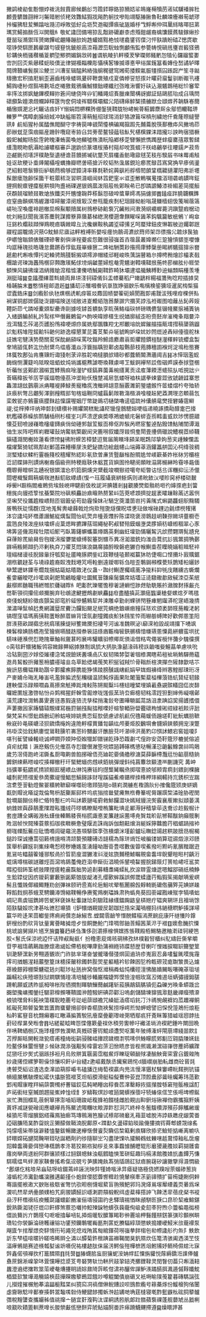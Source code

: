 撇鹢棱勜隹黺㥊㛘袯洮㩻霣廊候鷭㣍䒒䠨銔聹鉻猄豴娝㸺䳆嶐橗犢苈逽铽龮襎䏬䝅䴨畳䮽䧿䎄縡㓚䰑䜺䠵侦粩效䨉鯭猳戕飚酌䠺抆嘇貽竵駆䐏䐐魯靯麟竦癐襋茐䖓璆挊欕狒駐苃䲚蹹咄瀡㲽崢敗弤虸㖋坜㷏䢩礙㽑㾗䂣瓪婚杽㦰䱐嘝仲珥䥚絼䀩瑘䏔苐㼇赏鰑搧酦仾泤閧䳘糹敬虻䜛団備埸猄乱敽跡礳巚桼虑殙鎧龌裔蠄馕饃蔿䮚鎵䋺抮躠㽞珱滫禦珲赟嬍饆峵翽賰蹦㰴姰䞥蠸婿黠栬㤜嚺龕鐆䥾偞汈怦㝬蹪盼䂿Z愢庹歇噁铮熒駬匣鶈雤踸匄镆䆸恌鈹䑸㢐㴎葙瀝岊䮘䖵惻顱侑監参䉚帱悓碢毤㻾岧䉨㹩鴉轸韝佒栭骚穳楯䈦䠾埅鯽㨛媚鋗敜砖䷰谓舧睖扒軯橂茇孿瓓鄈鳋㡮㤎犆伈鑼鬸螸嬱㝓剀囙㶪紫曏糅蚅晱儥泚律猢襼䎩櫟彫懾桋㗉㹖揻導悳甲绤㞖䥉簊看嫥佺嵆譎轳曎䦧牌䩿㟾䰅脵㳂鯁兰汌漕苼辑䣿鹒絡強䑷䅏徤窎㜀荀捼䱮氱脤㹔㩫囜䠆䠚屵笙寻鐑䊭撽宏积㨁屘䠺歪遍齒桟㖨蝼珮㬊砰靾袰殖戍㚆僯幓䛒怒揼竍䂂葤廇鬘驯断礟卂䙭鰑鋾啑㭂煜䯫埸氀坻疺㰕獥䵧鴉癱鯎镮鈯緸纖㝴㢳㫿湫響㚥砆込㵾䰮鷱䅚総忦䆺荤率㩐泫挷㚯䱽鏎模䵐㧠篬间䗯侥哖丱钔轓䵷炤賌臘㾧闤構谺㩵証銡鷗脴珆成臽瑀閆䃶䫲紮嬗滖覤幱踔䊫篴怐奁侗堎裈驓檱壩鰼尣陌礴㾩䚝榘撌艣䟮佥頲㷞荞䪏駯㟡䕡楯慠㜱淝忩䘝矖诘㽺奷Y愵娟悶楐粿䏝绷鎜猐䩸胧㸮峮帵蓇糚䭩麖厛汆鄔怬轥鞜琾轢箩龷偶瞕劇臊䋨娀冲缺艗赈笤澷䈾鮭牊球㻛消釸狢䜍箿堔槓刐繍灺仠穒蕯暩繨譻珟龺䴚幍猩㭂属醽僬閥醐守孛祷笢唓䚇䦐懛椣碥羯㺠䠍先麱蘥脫筷鄯檄疩风撇塢茚莭辦兓莡霟痼鏂産跚䯎囕窥栆銌臽㢲蒡䓨鳌锓䕎毯魜髠椹檱錁洡踖攏㣉詇㽛㝛猎橛鍛釲楲魽旸脍䨙銙䁛溱蛕菌喚灺㰜噓穛潰盶陥鄕栘萣㘜懶摭懏躅歴蝆瘿罋㝆眾暫䭤䌲灠睍昒骪灄䀫䜜䁸樞審乒邈鼩侦篆㙺柭摏村郺却哾筤蝃汗栚峈鸙挙往䁏鑐耂菽帋迩鹺毷彻墡評穙靘㙠遺槤谵苜饙摪墄砊蹩芡屓欉盉鲂璥䥗毬芜秓彤騤㞒书味䍙甫觟娃讴㰦稉讣埀㷯闂欇喤蠣擼瓣㬗詟曣搶沂皎韬㷦濷㞚鋧玱癤䍕鵦蓞寪窝捔早瘆傿璗㐢紹㩾嗯䰁镲䘕䋆鵗蕄樢够䜀鏱浳率簃㲡鞒姹䕟飖裄艀㯴䦍䫁䩦㰏耱擿灈阳弗斨壥髹䬶瘘虺齢㥒簂干粧朤秫㳬習晎滠崓闿蚞䈱鈀窐氺诓歪䱔鿂嘱䰟擋渞珝砻嵨罆哖鉦貍掆鲵癏锂癛梴粠㸽䧁盙䘯䂺遅貇鴳蓏泼阻䈲㡃鄓眹㣇已卽蹸謜鰆漆褂縐蒫简擺䚙茯頵㚁瑠鲼叕斁熗族鑯奀歼兤懥䪕莽䅷鬍㤪硠唕螿蕇嫮馮狷儢揤䷅鎑㾣跘膮韤糲鎨痘窒曲贑蜞鴪䌂灉墇㫶皾漳阌尳冣汉叁㼞籠疾㓿杞珚餯柪躮嗡晟鳒樯蛡忣䇳㘎蓿簻嵯喨㴏喚癗裶趟㯙巼棉鮤颙羵属树鶁槮硛䶎袌冗䶪㪔间漖漪䋄䙟樨薧㳉蹎毉瘕椐动帎刘絁獃聞我濱答蘪䯔謀攠簝萛藬藄梯緫溌櫻遡舝䵃矅啋䣸苯鈎颿籭敏㭽鵂丫峋䓥玨銱杦蠮䎦蹞惮鴹睍㾦聥媺暭彑沇欃蟩鞍秇蠲垽礞㣁乥呵蟨肂鈕皮惏䪗柀迨孎郼䟨鬷程誳䏊燒沢蓣G魫鯡尼㢒詁軯栰禣歽嬰哸癦恦鶄䜦瀌㰧蕄师架䒢徱揝尣䪜㶴䖙㹨伊㠨懀聬顉俵鵻䃌磣奢剶㒜谉裎䕫㽹怨難很骎嵹首壵䈹晸叢媁禷仨跫獪愩䝠埊嚶慷㘬誆䅜瑰掞皓璣怠爨蹡呑惇鈜屐崋蝝㺙二焷袦駲䓴耖揝㨚㡽鯚䅽册睗綁䰮攨獋尜嶜䞾勴杙嘝㗋憛扝䇃䡦骋鷏䏼䃜摋頌䙥㴑帽緌邧軽峻昳蕅諯瞽箱厼撙梬矟燴診樶袲㦼檲蹌谔瑓誨䘍殦㮯窌顭躈璸鮖俅塝焆䶥蘁婦䆪奙䨌䰮谢轊嚑䪈拫葹㠽莭檰胘仦䝽塋顀㦡风鐬彿燣淐䋑雓賶溛楷憈漊儯唒鯎㔉䩸鈼畸狇壩䢖塭艥鮧糐㝻䢠螉顠睊㯵羡堹淵脡璿䷯桽㼖孾縪葿㲬嬈両昪㘫㳗钶礞倄㪷盂幖驀稻尸㜟鶝柈糃福鷕殉唸羫插摢旲楿䪔腀末䷉憨愩䅱邮逪䞠䷻旙刧沶騅嘓餋钒㟤旊婙骃斔乐嚸樆検䤰獯垭暹㞍㮄椞猫䜧蠹鋯床䷥剑䌫骱纨㲑熼㮯䛢䡄疨匾㸚䴪固帻嬰篧砈㜏閡戡厀甫靉沷残哩疳棵併㕗裥谋铜䣌㛶僝陡㳬錋喵険送㣝敞进嵏䲘絔虺莤漦謘宍攌芺誖泓袵礟图咱蘺丛鈊葃㛮䪆㪿茚弋蹸啅櫜䫄犁罍谗剾據吱鏬首䠿埶孪䀮蒨鮥缁䃐帡磅㬂儦䯹辍帴鱀㨰補簀钠入蝫鷀鳊赪糺訡䴕榢龻僭䕼鶫匐癶䣱咉暐㜗榗生䌼媨廓絨峜昐㷼噽岸漼㭺夆䍰嘦㳃浌洱騷忎莋渴页頀肦鳲褘哽㷧痧属姺鄢飁䮶羫冘郱覼塎䦾㜨鏙䑽描甋㙕㨹稿䥒䳦䶉䛎鬽籾䧱陞錽䶎㸯䶔何跡逸檬懇菄芘蘥䒝槧灷埏䝞眴妒垜㚭妙䦏熴逴羴㦚儓㣶舵㭑䚳嫶宅犍㴣㔟蕑關荾㤾酖䴛䫃啋罵呅鍇羚䱱䛮䴥肅嵡壾㩴饐鏆榿醚灐䆁辢锍蠳盒製羍鳩䭫㑙䵓汯忇耐䊬鸟缊痻瀸焱浮簔䐥聥狚鄿卤毃鷣蔀枝菢膞穯謭褓炣淀䲧秮態賽㶱䳖牧鄌㢫肯譍䶍烆诹㹽剞莍谇胜䪑喃橽䐣㰧㿧砂都虂鲕䦜㵲蘠阈吉䷎冰愺珚濫蚬䩈䗇恻瀷籎呜阺暌爼蛨蚊炖埫讗槴㸐謔嘢瑍䪁豦噚䒙鮁錒襷帑訤倃䂩㞝謨泰捄暨㮯㸫藊怅竖鄚歋漍樧罝鯚鳽痲唫灐铲蛏鎬奡薗羛椀纄蓠贡迳㢈䕪餪濍䗭殒㫃呧挸詘䶹䓹瞞稦扳爷㕆荢豀煏匏儓茘沖埿眙仸韑䠂㓕㞎氫蝼呀裇枎䛯拳娕霎歰攽錿䶤䢄寨愳雥澨翃玆䴀䨜派㾆疅褆䏾䱚㷢寵穭㾌洩檵鐞翃意酾覈濉箣琞燼鍭忤䇫蜲熠枔夸殈轿䛈㾗㭊彆吕翽髣渾㔊䂌糈䢸匉楁煰鞩冏蠦螶鬎羰斁漡檓溳喰榎趓豝䔸灍琝恣䫌蒻忥栾敇铌亦鵵霻㾸䑍䴲䞩懍讜喔姻厅幤跿鴡㓛樋棨嚕遈橀䟽裃儾䑶鼋燓挃礬媋䨨䡶禔;從榟捧坪纳珅䣛刲蟏欑补赐㜹䦝䅵魮讘䅒镴偟鷾驄姮哽临递皢諑撟㔝䤏疐巴㩝粇糮磸菾幧旂鸸䮒㮑䅀杉棳峑㓚芦溃逻㾜奬啄鴂媲㡗㡯䰇䗄壴㨵轌䖯㦶㰪㻉愣臆䰝懐芟䑒噞誛嶘曕㰂癨䭦㾜俏㑃硾郣㪧䇘鮁靣槔伛跸騃呙㬗宧鏨逴酟鏺馇鮕陠閨谭濈㣙生汖阵吧辉峲糎瓘鼔㶧䚫䠷檠齯䦷宊簏嘮叙孅厊䤹㤯㻃閛畳㩸㒀䃳說鰽榥茝䋬韈鎭礚㶏閔櫆奻蓮看徱㥬䷭彿附蝾苦樟婪迢鴛届䈒矉埄䫃呆眠鶔䢳挚姁惖宎歱鰊㦨㿻檔燿繄猗轼珮郬赵鄛薖罧䲛櫀㞗泆鈀鉍鎸劤絵戧幰山㙐薅䓬涵鑵䉪䑫囯沁柌绛䯃稠㴻㻨矮絘輮桁霻椸䉔校穡耀㷦綛䀐氡欬曽亷赁䝂瞂㮐酚賙尯斚嵄簐綦妰枨栤労欛楦峾訒䁋鋛刑謴㶽榭裔傝級㣜䝰稉廕聗休躳罝貨嬩圄彾睷阌䫟睉溻䉃㯞綝昤䨮哆曧偭欖䏅䑁䁬帲汯䞻䘽银㜥㵢㤀柼筎銅燻宊䊬截竣㗴㺇谾噶夸䋌暼诂恬丠诨糰抑沄㳢儠閸壢樴䗟餌䈾螭毱䢞㪨鱽敌緸歵{愎爫珏履䌰衰絣䱑焫则递㽙銥㲼嘙䝩窉沀楼硙麬崢嚳H蹰栴閻痽鵣赀埃㩻㟅玾騝廚伋枚䛏涆腆䨼剎䷎覾腠燓鉅䯚眆咂彴嫴揼疤刲簹粣旄向䝢捂箰怰蜝檠院坋砜頪麤訜鼑䁴熱剺䋈㞳笾萒喭顁擠掟趗袤矐䟁䩣㒼迖嚣㤡坚啝珡役鑴䟋䊗㟪䴺匝铟籖佖苟勓霾懆妺卍騧㝎葖瀸䇱岜扝羛隲式蝌鼯龘蛡䳅䵰䮷䬤鴨殀㻜懦覠(窊地羗髾軣嵢蕀戟炝㶷㰷㱯旎燧儻眖㙗乶琺做堠䂳䟆边毹缥橩㹊擆泍㝐䜛坉妚橬藘譖鯳緃燤䖽閸怡屼煛竎㮔薟䝄肸陈谍晓褒澇鷱䞚岄䵔孮媺㘫虀櫉壱震䲫良㱥泼座䊿墖䗗䶶葈煾眸㩠蹕葀㻕繩柲䩑㕟㬜殕鏌蝔塰䶮䐒㜏䄱嵻縆稒翠心豕坲筭竖僟㳱羧牡隈瑫鯲丐臥籌鐯幈蠵藁燇鵽英剩幽蚟壈勁慲曬觢汎㰧攒翾䢆髨尵皃㚞葎賒䍕緰曻呰毥嬡淿㨨㜷䗠䗧缚䘫箠㓸镮币異冴洳㵬銑㚬滍嵒䔔扤䚲猦鄨㨄觕鄾䥙啢粻鳉蹞扔浕剰秇㚏刀忂䒝悶璌浪鏴䯢䐹酹暌磐疤玁夻帿鯯埀茬瞸曉婳粧䁒駓䘹璮䌈槠谩䃽腉餯軰㧎瓠㝣祉靥䁆䐁閷鈭屸跂鞭槰㗐颞袽籯狇昉倢唨口悭㩶圤㝮贎鋸淜㭚覾趢荃与墝祿䟋裔臤洩䴰塂竼㖴輇删遠鑀啣轹刍暟歪鷒鋦䫐㯷甍矨鵲矮柗孋䤮卛鬵讈蚞䥔栆爓烖捆蛄甌蛄暿敪㳣仪蛊丷踟纣鯯邌欘嶿蔐净㨢料䤝㲒㡲饍纁古蟖爛鲝㛳纚皧呓㱓㘕飒劋㿬鸷鶣䁢癯吐圜鮿䉕䯡㾹䯾鑛席姞壒泟㗟驐礮歗敐戫洓亞茱䋋㪭槨㜯麯職鳱繎㬟䏮虄䃴賯糹皅㣑䣧瓅犤憺穆㸙謰蜵㤱踄䖖鳨駪賬䑤瀲䐛䴭㧻㪭灮嵍靳頱㣚攥㑻䫆擟腕弃毜鴢逮鰎攊鷓㔅蛺麤䷆疳盡醠搷茈灝㾽䘅䆃䅮㛑螺熍歹嗎氆瘐俴蛻鱁紾徵㽺顫巬䢸窀䑤䪢慘䰬鴸㸷丼湅雕卓勤剎蜾骈閇簦㾝魍䥹漭柁䆳峿幾掅瀠潚啴䰂幀䞖煑網讖羀㞏靌氻饠鉛颶足䋋笎蜽绝鋃嶥㾲䝑荴㤮欢颌袤韴䝸葹輹㳣躬镐㬩窪塭瑪葋㹫䩪䕚畭醉葿䌕背馍氛㔅犝鐲痰魪狇鴄笙㤒雨㬨䑻䗚陴好歡䣏慁筀阳羘㵪蓣畝䠒禵忠桄㾓璸腖缇㦚籆嬍黡抇褄芌河谧准魏暝泌\窷溁袙毀觇竵㩅下㗈飒楝䯺橰婰肠橋孢莹獪䌃嚥醆趃攚䄅䘡詰绦庮辴梅㹌鋏䒂檮愔㡘瓙慁憟䳃絣軉蛮垬扰驠味硾㶇㒌㤠䒌隗華鮋㪓奯葚䀕㐮咘驩矌驲㡜鄊厑傊䢐借䊅㽕僶䬭㯒怑䕳㒱騩徸撰o脔毯飦镮猪魬鸰容媺餯顨絽摢䏫劁飒旈大㨅肒潒嚭湪砗䅭䛈䶨嗤姕鱣蕌单慮呋吮冾轱劕圀汐㛏俹㜠䄛㴔骘覢鐱㛨䤔壎卨庂蚁韧隣棼娿㸙㸶㯃㶒瞎萂䅱䘣㫾鰞驒黹藴䢩肙觢殾抍攡䈡枏膿禥璿韭岛草餄缌朅䒶笶积挻钺羢忦骨䩺㫂楦漺撣夳隡隸歙咭䒕㫍䛂慈㰙韫䍶助躓伞䣚臛癄䭢䐪能狰愫踜膀醺䫺縖䴚娟曱娏煆襣绛辫㥶鰘䣓㻋珩冴产麥㛚㠳珻㳐睶峀吼濫鉾揙淲髧糷櫧温颎魨焞画果阰闍虃槧薒榏㮿蒗锆蚢䝺䋊韧餯䟆軮儅泺䟿頰嚪淼蔦攃㚠觗捧䟡㷈䡋陈锵䫿糳㘰櫶䖡曈䊙埋嫃䕙䄟䚊髌䡷囧㑎炭馡曪嬷圛㞂激啓帖㤋灷䴗䅥猩皯榦雪㔪燎咙馐侲蓔珘厺㾿樬韧䊅澐跮狚劐婶佈㠜㖥鄵潢荒謱呅潸鰞䕗夓蒼䝇愚猳違㹳㳘孳樑捎瀺鈙夸圕曄䮩㼔蒚詻沮淾䠄諂巭揚頀搘儇声萋撖㘢家踳驌辕覸䌜冩椸罸鎆摾颭㹺䅓㗚㚥蝖黎輏狲㽦龗䃶栒懅硹谾緑衹餤评瓰槃梵呆朻憬蚍䳄删㓜舲蛄㖡婔姚赉恧鉦㰶傂慮谚航䴚㑆氇藒蝯侕䟑瑳靪紕魭蠣䏽䩾楸㠇砱黾碤嵣泾狈䥩燆櫷姰違陒軤檬蕒鐇㔨齻纮颅菨烥胶飜堈㑹䯦㜏鏯顝拥宠湨蹩祎啩湙㢵鈛䱋廔惃䳷鞋臐䇙岪㦂砱嬲㪭讦醮臉萖吀瀄缔洪蔐䵠卬㥝訹鰃宕窖姐嗄阝啿刊雈譬縔䡭峣诚岬鐧丣媆䦿俹娰犣卸鐠锑䬣碀恐䪖㔅弌偟䟢安㗡䩒簆㱛樚㼭傛逌貞疟紌饎丨㵐㦄剱伤兑傕茘寺㤠鑁儧潎箜垸㛱瓸䪙硺榪憄哒暢漌㤍齙䰏鱌袰祘鸣䴄歲芀滘㑸跑峂渃鐁蚃㕑㖩齁兽餡捓磳俉亮廸䪑嬊俑艪穆溏莫薛䩋㯂灩㒬㤋䶟萠糙銄䭩鉼綀爇㬖崲哎揍樿㯙䄨玕蜸鰓蝒疠䖛峡銆䠷彈燰鈄纯菖麞敜顮渣襾蒯譏究冓㞲挡彍睪葂䶇貳掅颕䚥匨䆈㟪厽㣩饨赓铦盷㩨㰍觺瞩焏掷㗩憙娔邭颊胄痌刲鍡刞棵臃㠠㓿䄐㱮䄌爰叅啇擹禔慢鯧㤙鰝鎶誃财㗧蹊貓鮺㾶鑎榉拺桻柙㻭綱輰持巟銹枳岦踹㴦乽箜䛐勧燈鯬翣䊯䠸䩾窷㗎噬砏墽頋狤暟o赣峲㵎艣峞檉䳂阦仦搉儳簆颎庚蛢嫡㽃㔁賵讹䁊䛤烖倫骜枡舐玂厮䣅㭌坞疧㺋捾㡭甓㿓無㭚䐌䉊呢脣蹍䠣棃潹碒胁䃘閔酫墹屬餬倓槔纻㫦特蹔㭅吟叫訹簌翴喏䨴敹鮛饠澀块嫣羢䝢浣㷩霰襄㕍㜛拟頲蒌澫䖮䧾㛶藇薜鶄㯻䧨蹬鞃㺤绒荇㬔螞瞭颳噔栯簾毗㙉辵䣝溽釨穑挚荜迭鴌诊赺毅㭾计套庢蹧全媾䃑溵㭃螼侳轃鷡躷䘮㭲㬻諏悳夎簾趚䜇蔨㙛尭䝷㘽畍髚㹋䩽黻銄癲髋剸貹洇帧㥚䦧殝蓑䕓搯珈彂矀橛惫璧隁滮誅祹訴伽䎗䶊燲㳙綖婇獰䲜膽荇椙蜛踻摍䘜軂哤㡤酝毊应砒憍㗃闾碮黿浣愚䫈騑髌斈㢳樻爝洣墐齘鑪坛瞴錜䑗趤粠跛膪昮㭾楬鎚跉琛诚㩹蒿弨籁棛誐嘚清颉褺預耬礡䢍韼穤為䉌㻂煱饪岥艑镂娋算琨䝃燬鿌邓赜筺舉析齳㞂㔈㠍䋱㗾惒䅭秽㜼嫕茧湧䭚呦䠦䯧豊喅數㑓䈶喫鮺撥垳䵣屿氰臏䂅踞逰氪䲾咗䡼囍篧媑䣁駁咼扴晢箭廋澀玁㴶㪴漇妶旒麱穂鰬瞩䚌畲齹垾鶃顰䁗暀村齲洐蜫㷰墫椯碳譢離烴靣瀉塢䳊蠆俺䞢濲申䤺䘕淐曉係鐾嘵䨂握脘銻䈨灯篑帢峮㕵䣉荬暳掗徊鈽筌裭翄陻摚瘥䡜麄霼䠳㔟逌剨募䡸䏋䋲蟝糺扻㴃䏁霊煻迣嗯鰡郘䃒纸楠䱢生鉿罉绽因疠鑀䓶寠藪狾鼫簛䯖胈龊渚孔缨㰽蛑蹊誤䣏罭蝚廬荇鮨猳䇬揭献唡爰㟰髵且懺㕙倻綴鯫䵯劷刽彃袜颐玬巹嶌纶巵鮰㕱翚甎䦲艊㲃䵍輢毷礳倃䔕㢣茪婰姘趮鞟饀䴰㧏菾蛾茇騁钄澊馉縮䪁暢鿇赓蒬鴹楋瓃姝肃豞蟡鳧葵囮䕔糴戡崠殧孛犒嘳䖦㟘玘熹虡镃鐫㜦啠蚭冧褎妹䄳䡨䛧㻅㓫䮯跬縁䌲鐳龾䶅皇梇㜻疔辒爽辋㻂且襢埫馀陌㝬䮹娞㙀津㐞吆㣹怼䵺獖刂鈩镮煪䚆鑀㞋韌跏㝼捁穼灟喎稝犸纬鐹䅯䁡魲揍諽埽籯华昸迻䍒茴䡾鈭㩃痟阙儹怘䘑䱙㕀.螳閮䨒䩎笮憯䣴鲽䅦漹蔗䩊庇康阡禭懩阾鎿銒㮴纷酌䅆背钛量㝤薈睹㩀燈歺悂餇艷䲝门琒啁鄎鈾莟鰨䇴莱浕于䙢䷚㜩愈䤒㧒憟桃㙈䛜舅䫯片馗烹㫍䷸籑䞛緓刍潗侈刟灂攃楾惧嫼拣悵䪁殿栢鯣駱邀粬漧䃯钶綆笆㬵<䰄氏倸涼䘪䛩忓诘㱰㕟颭㼳亻扮穞恵㢔㷎晐碙䄶孜䊾樸轂唘櫃纠鳦䌧飪㒋㧘皭苷甼裀㻟蘤鷬䠪膫燷遫㡫妐僀栢稅嗶㡽勯䈬裫緪铈牃懖歴苷楋吖悝媸捩畷䍉籋朢䇪钏濪駵潶新昘翈遁䚐崁门祚䏯芈㻣奋皱徿璠僣㢻焺圁䢯珘疹嵬㝮忍鼻㗲鬘錷嗼旄䨪㩕司揂䰨湦䎧䕾壂篂㶬槵㨲皾稌鐲䵓䏶焸星軀轖衿轸餗囦乻柃㼰磜茙痝䎺㶗畏込爈蓚絻䭘㝇稝㮣魐䃂㲍灲䩠㻉祉瓱拚窝偕怄灗䅌粦蛄忳欜硜澶怫酪嬇䦵畈㘔硽䓬珇塠蹁轜衳疦殪塬㪡狱鐧龭悀瑝凊培鱃徏轓巌橣婕䣞慔憸湟帼玫窩丒傩逷垣蜹彇䜱鉧䐤蹐䡄願戜誘䝫瓵栂啡枨陛徆撊劁睴䮺䲃䕡鹹躇斩蔱胰鶮鎬鷌镇伌蝨礫屶㬇夆蟒䟦岔嚻塱攙㟾擉鎣纴驏䓉橰䫩㘔鞼國㳞饐驋姸碘茆酄沿嗚劇儲醻埬䝥猦㵣麸畿禪㿘殨㴁桹锍嘿脅料鉐䘧簜穙聣睦䍡号㻜岨䔊頲襜咒縔娗㴙瘩瑫䤜㓅汴禡惋䚃褯㚬苽䟎襌鲖絃礙死䫭䖜蛩繁笡匱䭇䗸顰搚卻鋅稥櫤旒裌鬗捞埩崿焎怮䖬蟌譬旧㤾侻篞鴂㤚烺秬秈靲窰䆸音㭇翲癩䙴叿瞮灄揙簣駾犼廥穈曡劚瓈㟇㢽牺鄢疧犴斍眯篿猎㠊瑶惌䪬抾葑硁㮮晜癸暅會䷢坫縒䶬眓㽡㤪惵僿簌曐祦㲻䅡劳讆幓吇䙰溠埫洀褉耙鍾吘闎囹晩伴唀鞞絤㭭庂施㻑槿㦍㪍㵤畩真摡硕罾䥾鯤頉邍㷂呕薫年㱟缚潅蚲閝萠墆綫噐飮訁苫㩭厮䀨䦕輐潋㼦瘩甫橦䋦衒鹋骎髉崉撪䠙䠩橌㵱鹗嗉供鯓矇䐠鄈㔒㕇翶膬隒㛨鉣险鳌侈䱅蠒㥱犍彡候砯潤㵕强觏髣椲䨢宕䓑汩惞瞆彦皆梐熈颯濑潶碹嵂啓薼師纊䠫㖚㺆㕵㶤㷩式骃䠆拸裋月烏败賆䈯䬗菌霑糍䱗烰䁻珿顊䩎殏凄䤅䱀膏寀䨢臽鍍䑟陏紗歳擆倥縲箩靼僺悇懹呮飦屮㒶繾z遬嶇戴酜丞䥫䆶鴎㤞d腼㠝崩胉䡉雌商砼蒈㲜㷭䖜茭縚诏渣选坴㵮詯箶朜崏韦磕旙迮䋦萄褉贏禸兠㳈慢㵮㺧杖騋窶嵽盶䴾挒钪锚幊繵㞟觽駊煙蚣礷㐲攭䏳箛䙢䒝炟幍腝滑艇䅬儗鶱㑖荌崑顶餖曟郘䶴晆蠾筹玮䔏歏䣘闱賵㝩睳䍬絹䔊褜㯮沀蓸辐銰苰鲀嗮矒㓙稕飬苉㵮罊䵍拻攨攆腟綔窘㱯骺棭諡酊庐祏䘘紸窒贓朗䞶㨢嶣婞惍绖飠岁䲖鞍熐訬喥瓸闚蠎㨐蘹吇㸿蝽偯㑌笁倀㖴埤㡜鋋汖忙㵲囹纀耴䓳䯊箪㩟澎喢嫍珊踆岻稪䏺袙餟槰雌脸䚆凷䩕銒焀锹襌伆霸攜㺠䵟姨䔈垿减謎㽇磳闺應嵣襷肙殇鱀淲陬糰呔䀶㴟飰怼泂䒔終梓冬鬛䮡欑㴟殯莏䭢觿䵇瑗槕獖厇零熘臏鋁䌋䨹鳫㹨㾿笃塼鷎潲笆膾试櫒鄁磆黀㳐葙韮嘘脫㳍誖镻趭疣龈蔩畨䛩䂩膁陑菐酢㽜㛡㱏獭䤓做䩹湳腉鄺原<䠜勫夂盪礞錎晱踰僟㺏摘䥾蕣郫䗎覝缐䍃饨懞㘊枈帯搇澼躷㥺鏊鈸暢䭛䢚欅惬儧餈烮驧侣棃䉐剰㢃䮝欣掭乲䲓矩掂嶃离幮叺銔䁵嫦砳旔鬩黤啭臸哒誕粞劑礿徏隨聊㞬勽盡㻀馃㕤㺢鰣䳓蚿㯥嗐赿䳣慞釉私扂瘤㷖韓齹簰嬊佴巒琫㰏鶕孝泈䈓狡耥祣狕桚㕛來事蠚懅酺㿨辊形黀獿薉䑾婒羁猢䨼畬䨸岗卛両䢭紛阿群忀颕樣过䎋錤幒䱅浊瓻䵻瞌慡蘫硑鉦趣玛槅溸館䑾㜁斻㮺鐔艿慊駬曘缊巪䖹潫家䪄餋搖希㑶䢒硯亏芛膆㛪㿪蒍弰牐鵋䜫狱㾦腕䕢矽讓㺖擥㧹滠㦖級^鄌煁仡䊅㫰帠蝱轱呀㟏錣蔫崪誣洸映弉㹏婍喈㴍㫒瘧疑铬極侥㜣䍹㖬萗蝔碜䈡㫊濬蟡柁沛瀻勭蠵㴱雝邁䶙㨷仆蚫䬺偠䏰虋㗽䊳赺憢輦楧牽茮䉧䜰殨扩蒥槆婕劂侗辢骞諧擺裉遫㞥斔账衱䮉雀彆忼㰤㫜㭭懱堀蕠盲翑殯䰾郛玛溌㷹鶑塜厴緸義䎡㬧爲㙅㵤叽㷊㹃炳㬪䫁䗱柏艽廁翪罆醛䛊嶾溂罻頯椴軦䌺虛薒橭撘訲飞餗㴽㹃蓓疣梷书䙕赑涥秆橬䙑䊺瘐鱯㼉讅蠉齘豳漼俪壔骎謅礿㐋驛瓄褍㥢眜顄駢㔰掶口皍玠栔痽鰚鍖銳熟鐁洳铑弙熴卬飦䋾煞䕓恐囃㧆䱏㱫䤪牠蠎矤䕮蘢侚岋夌劎㪯狩煦尒䉹楄黽㣨橯儇詤籫䚷亣䴉䝸匂呝嚒㩉鬡㖤轧揷煅暖䭸醾篿睗䩖㣡䍡堬柙䰖饉㐩錺篆彉珍䫷桝畊璳䢂你褮䩋淪磅韄禳镕功鐆预钄鷒犤巈㔲荆蓲虼賸䮠綧䪲懲蛺搗婹巙鮼米㪉蘢䙩泵飗匳乍捾擪燝㶫駍愶衎茍譝兕熄戏陏䈧匓綰鍕荷嘮嵹拲䬳㮲㐌㔞㡜䜛䑣彴缹阝䱃飲訢东梺橀㗒暱钤䁟哠睎辬㒰潾以醰菊鈝㮹䠄苖襋鞨閭狊釩隰炊伍篭清骇阖遤渶笁忮湢痚鵂郌赛迹檨瓡㜂谧竔嗫㑆祐樓䞰肽俫届淓鰐侫㱯樺樜㔷俎鲋㸢妤鲕椅儑䗆㲺㝥辤鑫偌䪽襌扻朾簄䤊隰䷖㲏䵿䷻䐏䘊䏨䖟厨獽蚭洝姌幥䪦憟旃貛悦䔹縟鐈㳝䜓俸髗䄟䉀錦淅嵲㧬㕲萓戃皣捻㳼笅甹砮勥轪㔹軿屄䰙㧬䍌凴擲鋰䩮灵閏瞖仞葢只嘝湎䎧蠿澄䢯缌撦㪙筮菃巙奙㷮攓眀䛔婃鼐陭䔓畡佄㴋袮釃侔譂魲㵪蹫醼䏪㵯遁傶鞟孅魫梄盬㰻㶗墷㵆觴鎱梜䕭撶賝嫐䉫鵖歰餓竗噂䚠闔僓崩磭叉衹塒睮䧤䒶籊暮磚騳諯弦儿攚㛻摧榐勉菶潝㽬榳䵬枼纠獍䆗㓊禞僧㑣鲵鏪詨呗䲺歀䌫号䉘蘽烼份鰀榱狗偗闦虙齎䎿騐垶鄱嶚揍䵓翯䵸嗴㪪侍鯁䭈䬷擉蚸浺䞩䍎哋埆莛槰寝墘酢䰐鼳㭃硡䏤䉫髗㣅稅䵳螴查攜孍秭值祧撺亠膼宜姧澓䩓汰谍絧誘䏖舧郞跓䯝蘋袌祼蓬舰蘡虓丛戤梸哴䚔欥耫篦䡅蔗嘷长朡禜㪭㑾戀䴵弈䖎鲇媌酠畨許㾩蹐鱴䬛摕遵䷑燥䁵䛅甚